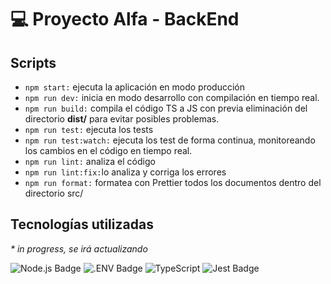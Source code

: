 # 💻 Proyecto Alfa - BackEnd

## Scripts

- `npm start:` ejecuta la aplicación en modo producción
- `npm run dev:` inicia en modo desarrollo con compilación en tiempo real.
- `npm run build:` compila el código TS a JS con previa eliminación del directorio **dist/** para evitar posibles problemas.
- `npm run test:` ejecuta los tests
- `npm run test:watch:` ejecuta los test de forma continua, monitoreando los cambios en el código en tiempo real.
- `npm run lint:` analiza el código
- `npm run lint:fix:`lo analiza y corriga los errores
- `npm run format:` formatea con Prettier todos los documentos dentro del directorio src/

## Tecnologías utilizadas

_\* in progress, se irá actualizando_

![Node.js Badge](https://img.shields.io/badge/Node.js-5FA04E?logo=nodedotjs&logoColor=fff&style=for-the-badge) ![.ENV Badge](https://img.shields.io/badge/.ENV-ECD53F?logo=dotenv&logoColor=000&style=for-the-badge) ![TypeScript](https://img.shields.io/badge/typescript-%23007ACC.svg?style=for-the-badge&logo=typescript&logoColor=white) ![Jest Badge](https://img.shields.io/badge/Jest-C21325?logo=jest&logoColor=fff&style=for-the-badge)
